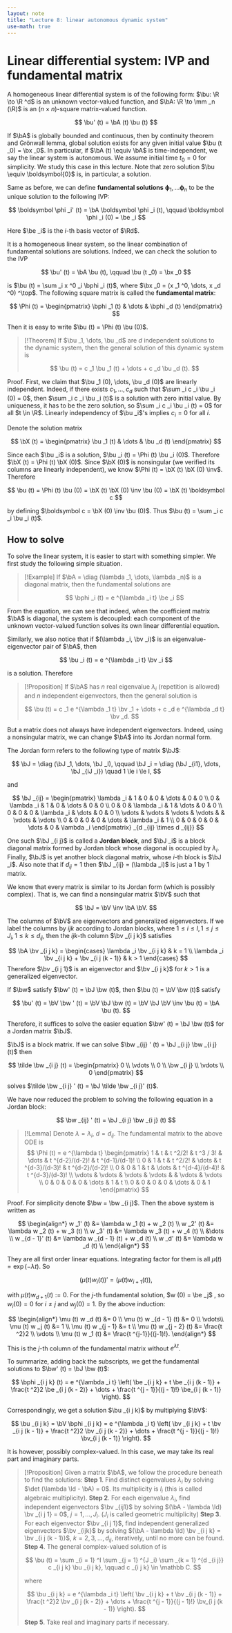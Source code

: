 ```yaml
---
layout: note
title: "Lecture 8: linear autonomous dynamic system"
use-math: true
---
```


# Linear differential system: IVP and fundamental matrix

$$
\newcommand{\bx}{\boldsymbol x}
\newcommand{\bX}{\boldsymbol X}
\newcommand{\by}{\boldsymbol y}
\newcommand{\bu}{\boldsymbol u}
\newcommand{\bv}{\boldsymbol v}
\newcommand{\bw}{\boldsymbol w}
\newcommand{\bF}{\boldsymbol F}
\newcommand{\bP}{\boldsymbol P}
\newcommand{\bV}{\boldsymbol V}
\newcommand{\bJ}{\boldsymbol J}
\newcommand{\bf}{\boldsymbol f}
\newcommand{\be}{\boldsymbol e}
\newcommand{\bphi}{\boldsymbol \phi}
\newcommand{\bA}{\boldsymbol A}
$$

A homogeneous linear differential system is of the following form: $\bu: \R \to \R ^d$ is an unknown vector-valued function, and $\bA: \R \to \mm _n (\R)$ is an $(n \times n)$-square matrix-valued function. 

$$
	\bu' (t) = \bA (t) \bu (t)
$$

If $\bA$ is globally bounded and continuous, then by continuity theorem and Grönwall lemma, global solution exists for any given initial value $\bu (t _0) = \bx _0$. In particular, if $\bA (t) \equiv \bA$ is time-independent, we say the linear system is autonomous. We assume initial time $t _0 = 0$ for simplicity. We study this case in this lecture. Note that zero solution $\bu \equiv \boldsymbol{0}$ is, in particular, a solution. 

Same as before, we can define **fundamental solutions** $\boldsymbol \phi _1, \dots \boldsymbol \phi _n$ to be the unique solution to the following IVP:

$$
	\boldsymbol \phi _i' (t) = \bA \boldsymbol \phi _i (t), \qquad \boldsymbol \phi _i (0) = \be _i
$$

Here $\be _i$ is the $i$-th basis vector of $\Rd$.

It is a homogeneous linear system, so the linear combination of fundamental solutions are solutions. Indeed, we can check the solution to the IVP


$$
	\bu' (t) = \bA \bu (t), \qquad \bu (t _0) = \bx _0
$$

is $\bu (t) = \sum _i x ^0 _i \bphi _i (t)$, where $\bx _0 = (x _1 ^0, \dots, x _d ^0) ^\top$. The following square matrix is called the **fundamental matrix**:

$$
	\Phi (t) = \begin{pmatrix}
		\bphi _1 (t) & \dots & \bphi _d (t)
	\end{pmatrix}
$$

Then it is easy to write $\bu (t) = \Phi (t) \bu (0)$.

> [!Theorem]
> If $\bu _1, \dots, \bu _d$ are $d$ independent solutions to the dynamic system, then the general solution of this dynamic system is 
> 
> $$
> 	\bu (t) = c _1 \bu _1 (t) + \dots + c _d \bu _d (t).
> $$

Proof. First, we claim that $\bu _1 (0), \dots, \bu _d (0)$ are linearly independent. Indeed, if there exists $c _1, \dots, c _d$ such that $\sum _i c _i \bu _i (0) = 0$, then $\sum _i c _i \bu _i (t)$ is a solution with zero initial value. By uniqueness, it has to be the zero solution, so $\sum _i c _i \bu _i (t) = 0$ for all $t \in \R$. Linearly independency of $\bu _i$'s implies $c _i = 0$ for all $i$.

Denote the solution matrix 

$$
	\bX (t) = \begin{pmatrix}
		\bu _1 (t) & \dots & \bu _d (t)
	\end{pmatrix}
$$

Since each $\bu _i$ is a solution, $\bu _i (t) = \Phi (t) \bu _i (0)$. Therefore $\bX (t) = \Phi (t) \bX (0)$. Since $\bX (0)$ is nonsingular (we verified its columns are linearly independent), we know $\Phi (t) = \bX (t) \bX (0) \inv$. Therefore 

$$
	\bu (t) = \Phi (t) \bu (0) = \bX (t) \bX (0) \inv \bu (0) = \bX (t) \boldsymbol c
$$

by defining $\boldsymbol c = \bX (0) \inv \bu (0)$. Thus $\bu (t) = \sum _i c _i \bu _i (t)$.

## How to solve

To solve the linear system, it is easier to start with something simpler. We first study the following simple situation.

> [!Example]
> If $\bA = \diag (\lambda _1, \dots, \lambda _n)$ is a diagonal matrix, then the fundamental solutions are
> 
> $$
> 	\bphi _i (t) = e ^{\lambda _i t} \be _i
> $$

From the equation, we can see that indeed, when the coefficient matrix $\bA$ is diagonal, the system is decoupled: each component of the unknown vector-valued function solves its own linear differential equation. 

Similarly, we also notice that if $(\lambda _i, \bv _i)$ is an eigenvalue-eigenvector pair of $\bA$, then 

$$
	\bu _i (t) = e ^{\lambda _i t} \bv _i
$$

is a solution. Therefore 

> [!Proposition]
> If $\bA$ has $n$ real eigenvalue $\lambda _i$ (repetition is allowed) and $n$ independent eigenvectors, then the general solution is 
> 
> $$
> 	\bu (t) = c _1 e ^{\lambda _1 t} \bv _1 + \dots + c _d e ^{\lambda _d t} \bv _d.
> $$

But a matrix does not always have independent eigenvectors. Indeed, using a nonsingular matrix, we can change $\bA$ into its Jordan normal form. 

The Jordan form refers to the following type of matrix $\bJ$: 

$$
	\bJ = \diag (\bJ _1, \dots, \bJ _I), \qquad \bJ _i = \diag (\bJ _{i1}, \dots, \bJ _{iJ _i}) \quad 1 \le i \le I,
$$

and 

$$
	\bJ _{ij} = \begin{pmatrix}
		\lambda _i & 1 & 0 & 0 & \dots & 0 & 0 \\
		0 & \lambda _i & 1 & 0 & \dots & 0 & 0 \\
		0 & 0 & \lambda _i & 1 & \dots & 0 & 0 \\
		0 & 0 & 0 & \lambda _i & \dots & 0 & 0 \\
		\vdots & \vdots & \vdots & \vdots & & \vdots & \vdots \\
		0 & 0 & 0 & 0 & \dots & \lambda _i & 1 \\
		0 & 0 & 0 & 0 & \dots & 0 & \lambda _i
	\end{pmatrix} _{d _{ij} \times d _{ij}}
$$

One such $\bJ _{i j}$ is called a **Jordan block**, and $\bJ _i$ is a block diagonal matrix formed by Jordan block whose diagonal is occupied by $\lambda _i$. Finally, $\bJ$ is yet another block diagonal matrix, whose $i$-th block is $\bJ _i$. Also note that if $d _{i j} = 1$ then $\bJ _{ij} = (\lambda _i)$ is just a 1 by 1 matrix.

We know that every matrix is similar to its Jordan form (which is possibly complex). That is, we can find a nonsingular matrix $\bV$ such that  

$$
	\bJ = \bV \inv \bA \bV.
$$

The columns of $\bV$ are eigenvectors and generalized eigenvectors. If we label the columns by $i j k$ according to Jordan blocks, where $1 \le i \le I, 1 \le j \le J _i, 1 \le k \le d _{ij}$, then the $ijk$-th column $\bv _{i j k}$ satisfies

$$
	\bA \bv _{i j k} = \begin{cases} 
		\lambda _i \bv _{i j k} & k = 1 \\
		\lambda _i \bv _{i j k} + \bv _{i j (k - 1)} & k > 1
	\end{cases}
$$
Therefore $\bv _{i j 1}$ is an eigenvector and $\bv _{i j k}$ for $k > 1$ is a generalized eigenvector.

If $\bw$ satisfy $\bw' (t) = \bJ \bw (t)$, then $\bu (t) = \bV \bw (t)$ satisfy 

$$
	\bu' (t) = \bV \bw ' (t) = \bV \bJ \bw (t) = \bV \bJ \bV \inv \bu (t) = \bA \bu (t).
$$

Therefore, it suffices to solve the easier equation $\bw' (t) = \bJ \bw (t)$ for a Jordan matrix $\bJ$. 

$\bJ$ is a block matrix. If we can solve $\bw _{ij} ' (t) = \bJ _{i j} \bw _{i j} (t)$ then 

$$
	\tilde \bw _{i j} (t) = \begin{pmatrix} 0 \\ \vdots \\ 0 \\ \bw _{i j} \\ \vdots \\ 0 \end{pmatrix}
$$

solves $\tilde \bw _{i j} ' (t) = \bJ \tilde \bw _{i j}' (t)$. 

We have now reduced the problem to solving the following equation in a Jordan block:

$$
	\bw _{ij} ' (t) = \bJ _{i j} \bw _{i j} (t)
$$

> [!Lemma]
> Denote $\lambda = \lambda _i$, $d = d _{i j}$. The fundamental matrix to the above ODE is 
> $$
> 	\Phi (t) = e ^{\lambda t} \begin{pmatrix} 
> 	1 & t & t ^2/2! & t ^3 / 3! & \dots & t ^{d-2}/(d-2)! & t ^{d-1}/(d-1)! \\
> 	0 & 1 & t & t ^2/2!  & \dots & t ^{d-3}/(d-3)! & t ^{d-2}/(d-2)! \\
> 	0 & 0 & 1 & t & \dots & t ^{d-4}/(d-4)! & t ^{d-3}/(d-3)! \\
> 	\vdots & \vdots & \vdots & \vdots & & \vdots & \vdots \\
> 	0 & 0 & 0 & 0 & \dots & 1 & t \\
> 	0 & 0 & 0 & 0 & \dots & 0 & 1
> 	\end{pmatrix}
> $$

Proof. For simplicity denote $\bw = \bw _{i j}$. Then the above system is written as 

$$
\begin{align*}
	w _1' (t) &= \lambda w _1 (t) + w _2 (t) \\
	w _2' (t) &= \lambda w _2 (t) + w _3 (t) \\
	w _3' (t) &= \lambda w _3 (t) + w _4 (t) \\
	&\dots \\
	w _{d - 1}' (t) &= \lambda w _{d - 1} (t) + w _d (t) \\
	w _d' (t) &= \lambda w _d (t) \\
\end{align*}
$$

They are all first order linear equations. Integrating factor for them is all $\mu (t) = \exp (-\lambda t)$. So 

$$
	(\mu (t) w _{i} (t))' = (\mu (t) w _{i + 1} (t)),
$$

with $\mu (t) w _{d + 1} (t) := 0$. For the $j$-th fundamental solution, $w (0) = \be _j$ , so $w _{i} (0) = 0$ for $i \neq j$ and $w _j (0) = 1$.  By the above induction: 

$$
\begin{align*}
	\mu (t) w _d (t) &= 0 \\ 
	\mu (t) w _{d - 1} (t) &= 0 \\
	 \vdots\\
	 \mu (t) w _j (t) &= 1 \\
	 \mu (t) w _{j - 1} &= t \\
	 \mu (t) w _{j - 2} (t) &= \frac{t ^2}2 \\
	 \vdots \\
	 \mu (t) w _1 (t) &= \frac{t ^{j-1}}{(j-1)!}.
\end{align*}
$$

This is the $j$-th column of the fundamental matrix without $e ^{\lambda t}$.

To summarize, adding back the subscripts, we get the fundamental solutions to $\bw' (t) = \bJ \bw (t)$:

$$
	\bphi _{i j k} (t) = e ^{\lambda _i t} \left(
		\be _{i j k} + t \be _{i j (k - 1)} + \frac{t ^2}2 \be _{i j (k - 2)} + \dots + \frac{t ^{j - 1}}{(j - 1)!} \be_{i j (k - 1)}
	\right).
$$

Correspondingly, we get a solution $\bu _{i j k}$ by multiplying $\bV$: 

$$
	\bu _{i j k} = \bV \bphi _{i j k} = e ^{\lambda _i t} \left(
		\bv _{i j k} + t \bv _{i j (k - 1)} + \frac{t ^2}2 \bv _{i j (k - 2)} + \dots + \frac{t ^{j - 1}}{(j - 1)!} \bv_{i j (k - 1)}
	\right).
$$

It is however, possibly complex-valued. In this case, we may take its real part and imaginary parts.

> [!Proposition]
> Given a matrix $\bA$, we follow the procedure beneath to find the solutions:
> **Step 1**. Find distinct eigenvalues $\lambda _i$ by solving $\det (\lambda \Id - \bA) = 0$. Its multiplicity is $l _i$ (this is called algebraic multiplicity).
> **Step 2**. For each eigenvalue $\lambda _i$, find independent eigenvectors $\bv _{ij1}$ by solving $(\bA - \lambda \Id) \bv _{i j 1} = 0$, $j = 1, \dots, J _i$. ($J _i$ is called geometric multiplicity)
> **Step 3**. For each eigenvector $\bv _{i j 1}$, find independent generalized eigenvectors $\bv _{ijk}$ by solving $(\bA - \lambda \Id) \bv _{i j k} = \bv _{i j (k - 1)}$, $k = 2, 3, \dots, d _{i j}$, iteratively, until no more can be found.
> **Step 4**. The general complex-valued solution of is
> 
> $$
> 	\bu (t) = \sum _{i = 1} ^I \sum _{j = 1} ^{J _i} \sum _{k = 1} ^{d _{i j}} c _{i j k} \bu _{i j k}, \qquad c _{i j k} \in \mathbb C.
> $$ 
> 
> where 
> 
> $$
> 	\bu _{i j k} = e ^{\lambda _i t} \left(
> 	\bv _{i j k} + t \bv _{i j (k - 1)} + \frac{t ^2}2 \bv _{i j (k - 2)} + 
> 	\dots + \frac{t ^{j - 1}}{(j - 1)!} \bv_{i j (k - 1)}
> 	\right).
> $$
> 
> **Step 5**. Take real and imaginary parts if necessary.

